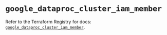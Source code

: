 # `google_dataproc_cluster_iam_member`

Refer to the Terraform Registry for docs: [`google_dataproc_cluster_iam_member`](https://registry.terraform.io/providers/hashicorp/google/6.15.0/docs/resources/dataproc_cluster_iam_member).
